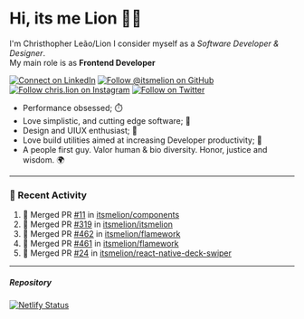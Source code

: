 # Hi, its me Lion 👋🦁

I'm Christhopher Leão/Lion
I consider myself as a _Software Developer & Designer_.<br/>My main role is as <b>Frontend Developer</b>
<br />

[![Connect on LinkedIn](https://img.shields.io/badge/--linkedin?label=LinkedIn&logo=LinkedIn&style=social)](https://www.linkedin.com/in/chrislion)
[![Follow @itsmelion on GitHub](https://img.shields.io/github/followers/itsmelion?label=follow%20%40itsmeLion&style=social)](https://github.com/itsmelion)
[![Follow chris.lion on Instagram](https://img.shields.io/badge/--instagram?label=@chris.lion&logo=Instagram&style=social)](https://instagram.com/chris.lion)
[![Follow on Twitter](https://img.shields.io/badge/--twitter?label=@ChrisLion_me&logo=Twitter&style=social)](https://twitter.com/chrislion_me)

- Performance obsessed; ⏱️
- Love simplistic, and cutting edge software; 📆
- Design and UIUX enthusiast; 🎨
- Love build utilities aimed at increasing Developer productivity; 🧰
- A people first guy. Valor human & bio diversity. Honor, justice and wisdom. 🌍

---
### 📰 Recent Activity

<!--START_SECTION:activity-->
1. 🎉 Merged PR [#11](https://github.com/itsmelion/components/pull/11) in [itsmelion/components](https://github.com/itsmelion/components)
2. 🎉 Merged PR [#319](https://github.com/itsmelion/itsmelion/pull/319) in [itsmelion/itsmelion](https://github.com/itsmelion/itsmelion)
3. 🎉 Merged PR [#462](https://github.com/itsmelion/flamework/pull/462) in [itsmelion/flamework](https://github.com/itsmelion/flamework)
4. 🎉 Merged PR [#461](https://github.com/itsmelion/flamework/pull/461) in [itsmelion/flamework](https://github.com/itsmelion/flamework)
5. 🎉 Merged PR [#24](https://github.com/itsmelion/react-native-deck-swiper/pull/24) in [itsmelion/react-native-deck-swiper](https://github.com/itsmelion/react-native-deck-swiper)
<!--END_SECTION:activity-->

___

##### Repository
[![Netlify Status](https://api.netlify.com/api/v1/badges/9e2e6136-1ab9-42fc-8d4e-188512d5d841/deploy-status)](https://app.netlify.com/sites/lion-portfolio/deploys)
